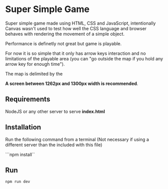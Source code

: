 # Super Simple Game

Super simple game made using HTML, CSS and JavaScript, intentionally Canvas wasn't used to test how well the CSS language and browser behaves with rendering the movement of a simple object.

Performance is definetly not great but game is playable.

For now it is so simple that it only has arrow keys interaction and no limitations of the playable area (you can "go outside the map if you hold any arrow key for enough time").

The map is delimited by the 

**A screen between 1262px and 1300px width is recommended**.

## Requirements

NodeJS or any other server to serve **index.html**

## Installation

Run the following command from a terminal (Not necessary if using a different server than the included with this file)

```npm install``

## Run

```npm run dev```